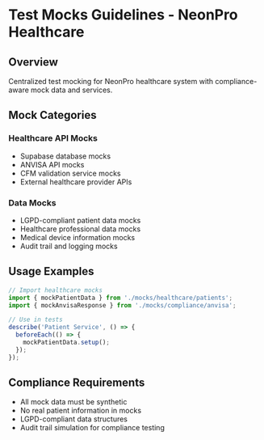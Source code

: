 # Test Mocks Guidelines - NeonPro Healthcare

## Overview
Centralized test mocking for NeonPro healthcare system with compliance-aware mock data and services.

## Mock Categories

### Healthcare API Mocks
- Supabase database mocks
- ANVISA API mocks
- CFM validation service mocks
- External healthcare provider APIs

### Data Mocks
- LGPD-compliant patient data mocks
- Healthcare professional data mocks
- Medical device information mocks
- Audit trail and logging mocks

## Usage Examples
```typescript
// Import healthcare mocks
import { mockPatientData } from './mocks/healthcare/patients';
import { mockAnvisaResponse } from './mocks/compliance/anvisa';

// Use in tests
describe('Patient Service', () => {
  beforeEach(() => {
    mockPatientData.setup();
  });
});
```

## Compliance Requirements
- All mock data must be synthetic
- No real patient information in mocks
- LGPD-compliant data structures
- Audit trail simulation for compliance testing